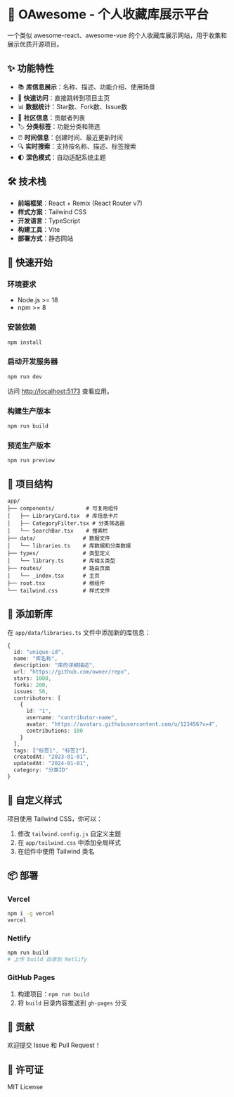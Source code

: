 # 🚀 OAwesome - 个人收藏库展示平台

一个类似 awesome-react、awesome-vue 的个人收藏库展示网站，用于收集和展示优质开源项目。

## ✨ 功能特性

- 📚 **库信息展示**：名称、描述、功能介绍、使用场景
- 🔗 **快速访问**：直接跳转到项目主页
- 📊 **数据统计**：Star数、Fork数、Issue数
- 👥 **社区信息**：贡献者列表
- 🏷️ **分类标签**：功能分类和筛选
- ⏰ **时间信息**：创建时间、最近更新时间
- 🔍 **实时搜索**：支持按名称、描述、标签搜索
- 🌓 **深色模式**：自动适配系统主题

## 🛠️ 技术栈

- **前端框架**：React + Remix (React Router v7)
- **样式方案**：Tailwind CSS
- **开发语言**：TypeScript
- **构建工具**：Vite
- **部署方式**：静态网站

## 🚀 快速开始

### 环境要求

- Node.js >= 18
- npm >= 8

### 安装依赖

```bash
npm install
```

### 启动开发服务器

```bash
npm run dev
```

访问 [http://localhost:5173](http://localhost:5173) 查看应用。

### 构建生产版本

```bash
npm run build
```

### 预览生产版本

```bash
npm run preview
```

## 📁 项目结构

```
app/
├── components/          # 可复用组件
│   ├── LibraryCard.tsx  # 库信息卡片
│   ├── CategoryFilter.tsx # 分类筛选器
│   └── SearchBar.tsx    # 搜索栏
├── data/               # 数据文件
│   └── libraries.ts    # 库数据和分类数据
├── types/              # 类型定义
│   └── library.ts      # 库相关类型
├── routes/             # 路由页面
│   └── _index.tsx      # 主页
├── root.tsx            # 根组件
└── tailwind.css        # 样式文件
```

## 📝 添加新库

在 `app/data/libraries.ts` 文件中添加新的库信息：

```typescript
{
  id: "unique-id",
  name: "库名称",
  description: "库的详细描述",
  url: "https://github.com/owner/repo",
  stars: 1000,
  forks: 200,
  issues: 50,
  contributors: [
    {
      id: "1",
      username: "contributor-name",
      avatar: "https://avatars.githubusercontent.com/u/123456?v=4",
      contributions: 100
    }
  ],
  tags: ["标签1", "标签2"],
  createdAt: "2023-01-01",
  updatedAt: "2024-01-01",
  category: "分类ID"
}
```

## 🎨 自定义样式

项目使用 Tailwind CSS，你可以：

1. 修改 `tailwind.config.js` 自定义主题
2. 在 `app/tailwind.css` 中添加全局样式
3. 在组件中使用 Tailwind 类名

## 📦 部署

### Vercel

```bash
npm i -g vercel
vercel
```

### Netlify

```bash
npm run build
# 上传 build 目录到 Netlify
```

### GitHub Pages

1. 构建项目：`npm run build`
2. 将 `build` 目录内容推送到 `gh-pages` 分支

## 🤝 贡献

欢迎提交 Issue 和 Pull Request！

## 📄 许可证

MIT License
